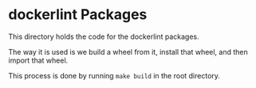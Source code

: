 # dockerlint Packages

This directory holds the code for the dockerlint packages.

The way it is used is we build a wheel from it, install that wheel, and then import that wheel.

This process is done by running `make build` in the root directory.
